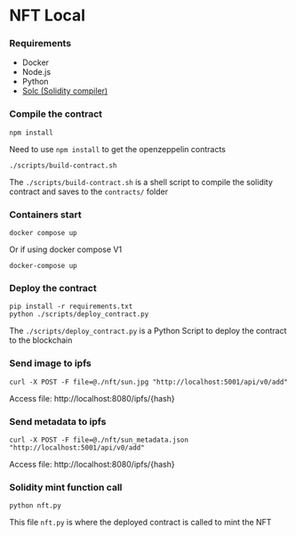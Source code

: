 # NFT Local

### Requirements

- Docker
- Node.js
- Python
- [Solc (Solidity compiler)](https://docs.soliditylang.org/en/latest/installing-solidity.html)

### Compile the contract

```shell
npm install
```

Need to use `npm install` to get the openzeppelin contracts

```shell
./scripts/build-contract.sh
```

The `./scripts/build-contract.sh` is a shell script to compile the solidity contract and saves to the `contracts/` folder

### Containers start

```shell
docker compose up
```

Or if using docker compose V1

```shell
docker-compose up
```

### Deploy the contract

```shell
pip install -r requirements.txt
python ./scripts/deploy_contract.py
```

The `./scripts/deploy_contract.py` is a Python Script to deploy the contract to the blockchain

### Send image to ipfs

```shell
curl -X POST -F file=@./nft/sun.jpg "http://localhost:5001/api/v0/add"
```

Access file: http://localhost:8080/ipfs/{hash}

### Send metadata to ipfs

```shell
curl -X POST -F file=@./nft/sun_metadata.json "http://localhost:5001/api/v0/add"
```

Access file: http://localhost:8080/ipfs/{hash}

### Solidity mint function call

```shell
python nft.py
```

This file `nft.py` is where the deployed contract is called to mint the NFT
